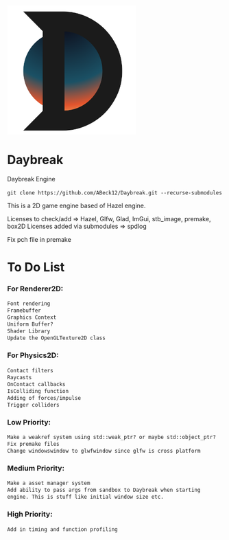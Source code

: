 <!-- ![DaybreakLogo](Resources/DaybreakLogo.png) -->

<img src="Resources/DaybreakLogo.png" alt="drawing" width="300"/>

# Daybreak
Daybreak Engine

```git clone https://github.com/ABeck12/Daybreak.git --recurse-submodules```

This is a 2D game engine based of Hazel engine.

Licenses to check/add => Hazel, Glfw, Glad, ImGui, stb_image, premake, box2D
Licenses added via submodules => spdlog


Fix pch file in premake

# To Do List
### For Renderer2D:
    Font rendering
    Framebuffer
    Graphics Context
    Uniform Buffer?
    Shader Library
    Update the OpenGLTexture2D class

### For Physics2D:
    Contact filters
    Raycasts
    OnContact callbacks
    IsColliding function
    Adding of forces/impulse
    Trigger colliders
    

### Low Priority:
    Make a weakref system using std::weak_ptr? or maybe std::object_ptr?
    Fix premake files
    Change windowswindow to glwfwindow since glfw is cross platform

### Medium Priority:
    Make a asset manager system
    Add ability to pass args from sandbox to Daybreak when starting engine. This is stuff like initial window size etc.

### High Priority:
    Add in timing and function profiling 